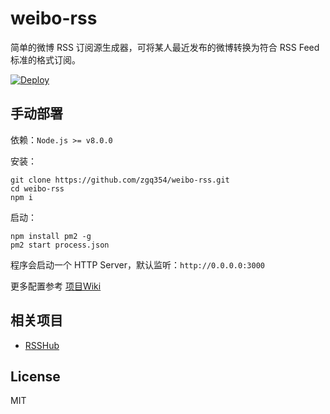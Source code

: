 # weibo-rss

简单的微博 RSS 订阅源生成器，可将某人最近发布的微博转换为符合 RSS Feed 标准的格式订阅。

[![Deploy](https://www.herokucdn.com/deploy/button.svg)](https://heroku.com/deploy)

## 手动部署

依赖：`Node.js >= v8.0.0` 

安装：
```
git clone https://github.com/zgq354/weibo-rss.git
cd weibo-rss
npm i
```

启动：
```
npm install pm2 -g
pm2 start process.json
```

程序会启动一个 HTTP Server，默认监听：`http://0.0.0.0:3000`

更多配置参考 [项目Wiki](https://github.com/zgq354/weibo-rss/wiki)  

## 相关项目

* [RSSHub](https://github.com/DIYgod/RSSHub)

## License

MIT
